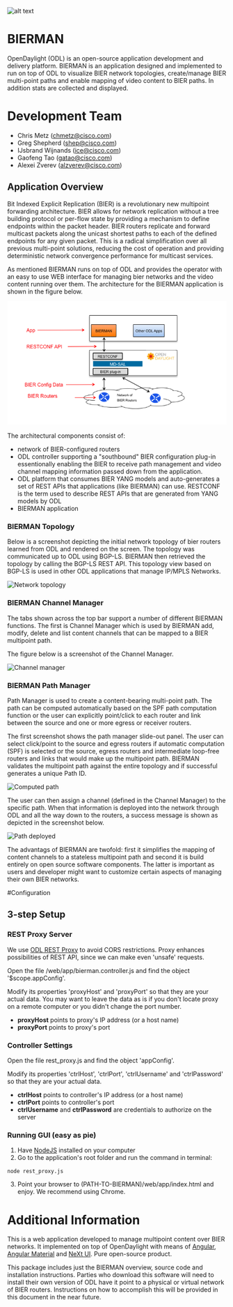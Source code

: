 <img src="https://github.com/zverevalexei/bierman-gui/blob/master/images/beer_10.jpg" alt="alt text" width=300px height=200px>

# BIERMAN 
OpenDaylight (ODL) is an open-source application development and delivery platform. BIERMAN is an application designed and implemented to run on top of ODL to visualize BIER network topologies, create/manage BIER multi-point paths and enable mapping of video content to BIER paths. In addition stats are collected and displayed.


# Development Team
* Chris Metz (chmetz@cisco.com)
* Greg Shepherd (shep@cisco.com)
* IJsbrand Wijnands (ice@cisco.com)
* Gaofeng Tao (gatao@cisco.com)
* Alexei Zverev (alzverev@cisco.com)


## Application Overview

Bit Indexed Explicit Replication (BIER) is a revolutionary new multipoint forwarding architecture. BIER allows for network replication without a tree building protocol or per-flow state by providing a mechanism to define endpoints within the packet header. BIER routers replicate and forward multicast packets along the unicast shortest paths to each of the defined endpoints for any given packet. This is a radical simplification over all previous multi-point solutions, reducing the cost of operation and providing deterministic network convergence performance for multicast services.

As mentioned BIERMAN runs on top of ODL and provides the operator with an easy to use WEB interface for managing bier networks and the video content running over them. The architecture for the BIERMAN application is shown in the figure below.

![](images/bier-devnet-labs.png)

The architectural components consist of:

- network of BIER-configured routers
- ODL controller supporting a "southbound" BIER configuration plug-in essentionally enabling the BIER to receive path management and video channel mapping information passed down from the application.
- ODL platform that consumes BIER YANG models and auto-generates a set of REST APIs that applications (like BIERMAN) can use. RESTCONF is the term used to describe REST APIs that are generated from YANG models by ODL
- BIERMAN application

### BIERMAN Topology
Below is a screenshot depicting the initial network topology of bier routers learned from ODL and rendered on the screen. The topology was communicated up to ODL using BGP-LS. BIERMAN then retrieved the topology by calling the BGP-LS REST API. This topology view based on BGP-LS is used in other ODL applications that manage IP/MPLS Networks.

<div>
<img src="https://raw.githubusercontent.com/zverevalexei/bierman-gui/master/images/01-app-overview.png" alt="Network topology" style="display:block;">
</div>




### BIERMAN Channel Manager
The tabs shown across the top bar support a number of different BIERMAN functions. The first is Channel Manager which is used by BIERMAN add, modify, delete and list content channels that can be mapped to a BIER multipoint path.

The figure below is a screenshot of the Channel Manager.

<div>
<img src="https://raw.githubusercontent.com/zverevalexei/bierman-gui/master/images/02-channel-manager.png" alt="Channel manager" style="display:block;">
</div>



### BIERMAN Path Manager

Path Manager is used to create a content-bearing multi-point path. The path can be computed automatically based on the SPF path computation function or the user can explicitly point/click to each router and link between the source and one or more egress or receiver routers.

The first screenshot shows the path manager slide-out panel. The user can select click/point to the source and egress routers if automatic computation (SPF) is selected or the source, egress routers and intermediate loop-free routers and links that would make up the multipoint path. BIERMAN validates the multipoint path against the entire topology and if successful generates a unique Path ID.

<img src="https://raw.githubusercontent.com/zverevalexei/bierman-gui/master/images/06-path-computed.png" alt="Computed path" style="display:block;">


The user can then assign a channel (defined in the Channel Manager) to the specific path. When that information is deployed into the network through ODL and all the way down to the routers, a success message is shown as depicted in the screenshot below.

<div>
<img src="https://github.com/zverevalexei/bierman-gui/blob/master/images/07-path-deployed.png?raw=true" alt="Path deployed" style="display:block;">
</div>

The advantags of BIERMAN are twofold: first it simplifies the mapping of content channels to a stateless multipoint path and second it is build entirely on open source software components. The latter is important as users and developer might want to customize certain aspects of managing their own BIER networks.

#Configuration

## 3-step Setup

### REST Proxy Server
We use [ODL REST Proxy](https://github.com/zverevalexei/odl-rest-proxy) to avoid CORS restrictions. Proxy enhances possibilities of REST API, since we can make even 'unsafe' requests.

Open the file /web/app/bierman.controller.js and find the object '$scope.appConfig'.

Modify its properties 'proxyHost' and 'proxyPort' so that they are your actual data. You may want to leave the data as is if you don't locate proxy on a remote computer or you didn't change the port number.
- **proxyHost** points to proxy's IP address (or a host name)
- **proxyPort** points to proxy's port


### Controller Settings
Open the file rest_proxy.js and find the object 'appConfig'.

Modify its properties 'ctrlHost', 'ctrlPort', 'ctrlUsername' and 'ctrlPassword' so that they are your actual data.
- **ctrlHost** points to controller's IP address (or a host name)
- **ctrlPort** points to controller's port
- **ctrlUsername** and **ctrlPassword** are credentials to authorize on the server

### Running GUI (easy as pie)
1. Have [NodeJS](https://nodejs.org) installed on your computer
2.  Go to the application's root folder and run the command in terminal:

  ```
  node rest_proxy.js
  ```
3. Point your browser to (PATH-TO-BIERMAN)/web/app/index.html and enjoy. We recommend using Chrome. 

# Additional Information
This is a web application developed to manage multipoint content over BIER networks. It implemented on top of OpenDaylight with means of [Angular](http://github.com/angular/angular.js), [Angular Material](https://github.com/angular/material) and [NeXt UI](http://github.com/CiscoDevNet/next-ui). Pure open-source product.

This package includes just the BIERMAN overview, source code and installation instructions. Parties who download this software will need to install their own version of ODL have it point to a physical or virtual network of BIER routers. Instructions on how to accomplish this will be provided in this document in the near future.
